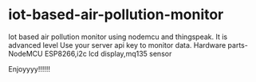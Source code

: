 # iot-based-air-pollution-monitor
Iot based air pollution monitor using nodemcu and thingspeak. 
It is advanced level
Use your server api key to monitor data.
Hardware parts-
NodeMCU ESP8266,i2c lcd display,mq135 sensor 


Enjoyyyy!!!!!!
